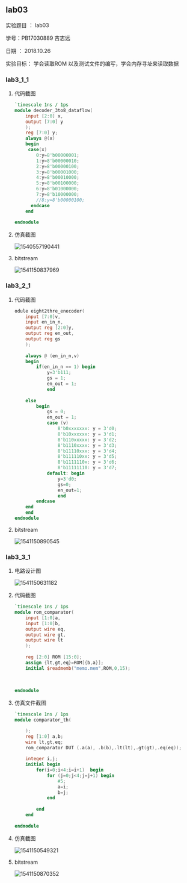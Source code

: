 ## lab03

实验题目 ： lab03 	

学号：PB17030889	吉志远

日期 ： 2018.10.26

实验目标： 学会读取ROM 以及测试文件的编写，学会内存寻址来读取数据



###  lab3_1_1

1. 代码截图

   ```verilog
   `timescale 1ns / 1ps
   module decoder_3to8_dataflow(
       input [2:0] x,
       output [7:0] y
       );
       reg [7:0] y;
       always @(x)
       begin
        case(x)
           0:y=8'b00000001;
           1:y=8'b00000010;
           2:y=8'b00000100;
           3:y=8'b00001000;
           4:y=8'b00010000;
           5:y=8'b00100000;
           6:y=8'b01000000;
           7:y=8'b10000000;
           //8:y=8'b00000100;
         endcase 
       end
                                   
   endmodule
   ```

2. 仿真截图

   ![1540557190441](/home/alicemare/.config/Typora/typora-user-images/1540557190441.png)

3. bitstream

   ![1541150837969](/home/alicemare/.config/Typora/typora-user-images/1541150837969.png)

### lab3_2_1

1. 代码截图

   ```verilog
   odule eight2thre_enecoder(
       input [7:0]v,
       input en_in_n,
       output reg [2:0]y,
       output reg en_out,
       output reg gs
       );
       
       always @ (en_in_n,v)
       begin
           if(en_in_n == 1) begin
               y=3'b111;
               gs = 1;
               en_out = 1;
               end
       
       else
           begin
               gs = 0;
               en_out = 1;
               case (v)
                   8'b0xxxxxxx: y = 3'd0;
                   8'b10xxxxxx: y = 3'd1;
                   8'b110xxxxx: y = 3'd2;
                   8'b1110xxxx: y = 3'd3;
                   8'b11110xxx: y = 3'd4;
                   8'b111110xx: y = 3'd5;
                   8'b1111110x: y = 3'd6;
                   8'b11111110: y = 3'd7;
               default: begin
                   y=3'd0;
                   gs=0;
                   en_out=1;
                   end      
           endcase
       end
       end
   endmodule  
   ```

2. bitstream

   ![1541150890545](/home/alicemare/.config/Typora/typora-user-images/1541150890545.png)


### lab3_3_1

1. 电路设计图

   ![1541150631182](/home/alicemare/.config/Typora/typora-user-images/1541150631182.png)

2. 代码截图

   ```verilog
   `timescale 1ns / 1ps
   module rom_comparator(
       input [1:0]a,
       input [1:0]b,
       output wire eq,
       output wire gt,
       output wire lt
       );
       
       reg [2:0] ROM [15:0];
       assign {lt,gt,eq}=ROM[{b,a}];
       initial $readmemb("memo.mem",ROM,0,15);
       
       
       
   endmodule
   
   ```

3. 仿真文件截图

   ```verilog
   `timescale 1ns / 1ps
   module comparator_th(
   
       );
       reg [1:0] a,b;
       wire lt,gt,eq;
       rom_comparator DUT (.a(a), .b(b),.lt(lt),.gt(gt),.eq(eq));
       
       integer i,j;
       initial begin
           for(i=0;i<4;i=i+1)  begin
               for (j=0;j<4;j=j+1) begin
                   #5;
                   a=i;
                   b=j;
               end
               
           end
       end    
       
   endmodule
   ```

4. 仿真截图

   ![1541150549321](/home/alicemare/.config/Typora/typora-user-images/1541150549321.png)

5. bitstream

   ![1541150870352](/home/alicemare/.config/Typora/typora-user-images/1541150870352.png)